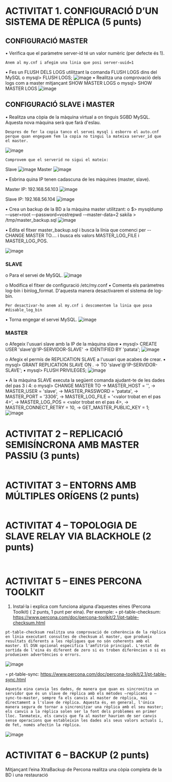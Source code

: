 # ACTIVITAT 1. CONFIGURACIÓ D’UN SISTEMA DE RÈPLICA (5 punts)
## CONFIGURACIÓ MASTER
• Verifica que el paràmetre server-id té un valor numèric (per defecte és 1).
```
Anem al my.cnf i afegim una linia que posi server-uuid=1
```

• Fes un FLUSH DELS LOGS utilitzant la comanda FLUSH LOGS dins del MySQL
o mysql> FLUSH LOGS;
![image](https://user-images.githubusercontent.com/100956247/170579132-51e30523-bd8f-44d8-9dbf-7819fee1b1bb.png)
• Realitza una comprovació dels logs com a master mitjançant SHOW MASTER LOGS
o mysql> SHOW MASTER LOGS
![image](https://user-images.githubusercontent.com/100956247/170579232-12f5cac4-b682-4faa-ba04-1497f99d1bba.png)

## CONFIGURACIÓ SLAVE i MASTER
• Realitza una còpia de la màquina virtual a on tinguis SGBD MySQL. Aquesta nova màquina serà
que farà d'eslau.
```
Despres de fer la copia tanco el servei mysql i esborro el auto.cnf perque quan engeguem fem la copia no tingui la mateixa server_id que el master.
```
![image](https://user-images.githubusercontent.com/100956247/170586003-5b564233-db74-48a3-bd45-957c04668655.png)

```
Comprovem que el serverid no sigui el mateix:
```
Slave
![image](https://user-images.githubusercontent.com/100956247/170585927-2afc5aa7-fb91-4958-a3e2-6590163b74d9.png)
Master
![image](https://user-images.githubusercontent.com/100956247/170586590-6cf5cb8d-1fdb-4e5b-ba0d-330c96335e9b.png)


• Esbrina quina IP tenen cadascuna de les màquines (master, slave).

Master IP: 192.168.56.103
![image](https://user-images.githubusercontent.com/100956247/170613231-2d7870e2-343a-440d-8814-f72063b5f2ba.png)

Slave IP: 192.168.56.104
![image](https://user-images.githubusercontent.com/100956247/170613193-95296a68-a9d4-436f-890d-2d6ae761808b.png)


• Crea un backup de la BD a la màquina master utilitzant:
o $> mysqldump –-user=root –-password=vostrepwd -–master-data=2
sakila > /tmp/master_backup.sql
![image](https://user-images.githubusercontent.com/100956247/170603584-41daf3de-6083-4419-9eae-bebce9c7fe14.png)

• Edita el fitxer master_backup.sql i busca la línia que comenci per --CHANGE MASTER TO.... i
busca els valors MASTER_LOG_FILE i MASTER_LOG_POS.

![image](https://user-images.githubusercontent.com/100956247/170616846-d80512de-3160-4868-a295-408d58520d59.png)

### SLAVE
o Para el servei de MySQL.
![image](https://user-images.githubusercontent.com/100956247/170605564-b2d58c18-5592-41c9-8556-255123b7e855.png)

o Modifica el fitxer de configuració /etc/my.conf
▪ Comenta els paràmetres log-bin i binlog_format. D'aquesta manera
desactivarem el sistema de log-bin.
```
Per desactivar-ho anem al my.cnf i descomentem la linia que posa #disable_log_bin
```
▪ Torna engegar el servei MySQL.
![image](https://user-images.githubusercontent.com/100956247/170606143-3b33b12d-ab02-4dbb-860c-8a43e5cd54aa.png)

### MASTER
o Afegeix l'usuari slave amb la IP de la màquina slave
▪ mysql> CREATE USER 'slave'@'IP-SERVIDOR-SLAVE'
-> IDENTIFIED BY 'patata';
![image](https://user-images.githubusercontent.com/100956247/170606594-232c4838-7d6a-4386-adb3-2eb89d35e0b8.png)

o Afegix el permís de REPLICATION SLAVE a l'usuari que acabes de crear.
▪ mysql> GRANT REPLICATION SLAVE ON *.*
-> TO 'slave'@'IP-SERVIDOR-SLAVE';
▪ mysql> FLUSH PRIVILEGES;
![image](https://user-images.githubusercontent.com/100956247/170606785-71e120d1-ecae-489f-bac2-ba865f12e003.png)

• A la màquina SLAVE executa la següent comanda ajudant-te de les dades del pas 3 i 4:
o mysql> CHANGE MASTER TO
-> MASTER_HOST = '<ip-servidor-master>',
-> MASTER_USER = 'slave',
-> MASTER_PASSWORD = 'patata',
-> MASTER_PORT = '3306',
-> MASTER_LOG_FILE = '<valor trobat en el pas 4>',
-> MASTER_LOG_POS = <valor trobat en el pas 4>,
-> MASTER_CONNECT_RETRY = 10,
-> GET_MASTER_PUBLIC_KEY = 1;
![image](https://user-images.githubusercontent.com/100956247/170608360-ba5b9074-89dc-4a5e-ab34-0f5a6ff97bf0.png)

# ACTIVITAT 2 – REPLICACIÓ SEMISÍNCRONA AMB MASTER PASSIU (3 punts)
 ```
 
 ```
# ACTIVITAT 3 – ENTORNS AMB MÚLTIPLES ORÍGENS (2 punts)
 ```
 
 ```
# ACTIVITAT 4 – TOPOLOGIA DE SLAVE RELAY VIA BLACKHOLE (2 punts)
```
 
````
# ACTIVITAT 5 – EINES PERCONA TOOLKIT
1. Instal·la i explica com funciona alguna d’aquestes eines (Percona Toolkit) ( 2 punts, 1 punt per eina).
Per exemple:
 ◦ pt-table-checksum: https://www.percona.com/doc/percona-toolkit/2.1/pt-table-checksum.html
```
pt-table-checksum realitza una comprovació de coherència de la rèplica en línia executant consultes de checksum al master, que produeix resultats diferents a les rèpliques que no són coherents amb el master. El DSN opcional especifica l'amfitrió principal. L'estat de sortida de l'eina és diferent de zero si es troben diferències o si es produeixen advertències o errors.
```
 ![image](https://user-images.githubusercontent.com/100956247/170736371-49537094-9fe6-445f-a3b9-4d9a95c8409e.png)

 ◦ pt-table-sync: https://www.percona.com/doc/percona-toolkit/2.1/pt-table-sync.html
```
Aquesta eina canvia les dades, de manera que quan es sincronitza un servidor que és un slave de rèplica amb els mètodes –replicate o –sync-to-master, sempre fa els canvis al master de rèplica, mai directament a l'slave de rèplica. Aquesta és, en general, l'única manera segura de tornar a sincronitzar una rèplica amb el seu master; els canvis a la rèplica solen ser la font dels problemes en primer lloc. Tanmateix, els canvis que fa al master haurien de ser canvis sense operacions que estableixin les dades als seus valors actuals i, de fet, només afectin la rèplica.
```
 ![image](https://user-images.githubusercontent.com/100956247/170736525-a801fd53-ab9e-44cb-ba1e-11f0ee728a82.png)

 # ACTIVITAT 6 – BACKUP (2 punts)
Mitjançant l’eina XtraBackup de Percona realitza una còpia completa de la BD i una restauració
```
 
```
